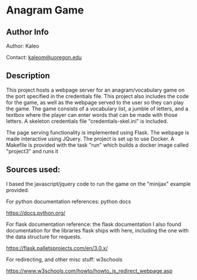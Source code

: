 # Anagram Game
## Author Info
Author: Kaleo

Contact: kaleom@uoregon.edu

## Description
This project hosts a webpage server for an anagram/vocabulary game on the port specified in the credentials file. 
This project also includes the code for the game, as well as the webpage served to the user so they can play the game.
The game consists of a vocabulary list, a jumble of letters, 
and a textbox where the player can enter words that can be made with those letters.
A skeleton credentials file "credentials-skel.ini" is included.
 
The page serving functionality is implemented using Flask. The webpage is made interactive using JQuery.
The project is set up to use Docker.
A Makefile is provided with the task "run" which builds a docker image called "project3" and runs it


## Sources used:

I based the javascript/jquery code to run the game on the "minijax" example provided.

For python documentation references: python docs

https://docs.python.org/

For flask documentation reference: the flask documentation
I also found documentation for the libraries flask ships with here,
including the one with the data structure for requests. 

https://flask.palletsprojects.com/en/3.0.x/

For redirecting, and other misc stuff: w3schools 

https://www.w3schools.com/howto/howto_js_redirect_webpage.asp